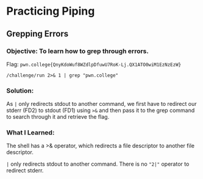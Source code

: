 # Practicing Piping
## Grepping Errors

### Objective: To learn how to grep through errors.

Flag: `pwn.college{QnyKdoWuf8WZdlpDfuwU7RoK-Lj.QX1ATO0wiM1EzNzEzW}`

```
/challenge/run 2>& 1 | grep "pwn.college"
```

### Solution: 

As `|` only redirects stdout to another command, we first have to redirect our stderr (FD2) to stdout (FD1) using `>&` and then pass it to the grep command to search through it and retrieve the flag.


### What I Learned: 

The shell has a >& operator, which redirects a file descriptor to another file descriptor.

`|` only redirects stdout to another command. There is no `"2|"` operator to redirect stderr.
